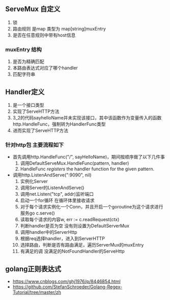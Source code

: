 ## ServeMux 自定义
1. 锁
2. 路由规则 是map 类型为 map[string]muxEntry
3. 是否在任意规则中带有host信息

### muxEntry 结构
1. 是否为精确匹配
2. 本路由表达式对应了哪个handler
3. 匹配字符串

## Handler定义
1. 是一个接口类型
2. 实现了ServeHTTP方法
3. 3_2的代码sayhelloName并未实现该接口，其中该函数作为变量传入的函数http.HandleFunc，强制转为HandlerFunc类型
4. 进而实现了ServeHTTP方法

### 针对http包 主要流程如下
* 首先调用http.HandleFunc("/", sayHelloName)，期间按顺序做了以下几件事
	1. 调用DefaultServeMux.HandleFunc(pattern, handler)
	2. HandleFunc _registers_ the handler function for the given pattern.
* 调用http.ListenAndServe(":9090", nil)
	1. 实例化Server
	2. 调用Server的ListenAndServe()
	3. 调用net.Listen("tcp", addr)监听端口
	4. 启动一个for循环 在循环体里接收请求
	5. 对于每个请求实例化一个Conn，并且开启一个goroutine为这个请求进行服务go c.serve()
	6. 读取每个请求的内容w, err := c.readRequest(ctx)
	7. 判断handler是否为空 没有则设置为DefaultServerMux
	8. 调用handler中的ServerHttp
	9. 根据req选择handler，进入到ServerHTTP
	10. 选择路由，判断是否有路由满足，遍历ServerMux的muxEntry
	11. 有满足的调 没满足的NotFoundHandler的ServeHttp

## golang正则表达式
* https://www.cnblogs.com/ghj1976/p/8446854.html
* https://github.com/StefanSchroeder/Golang-Regex-Tutorial/tree/master/zh